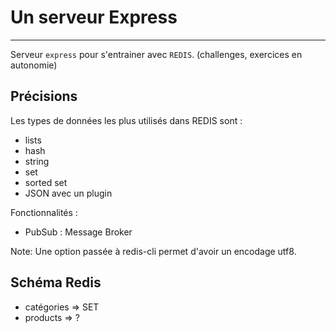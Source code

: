 # Un serveur Express

---

Serveur `express` pour s'entrainer avec `REDIS`. (challenges, exercices en autonomie)

## Précisions

Les types de données les plus utilisés dans REDIS sont :

-   lists
-   hash
-   string
-   set
-   sorted set
-   JSON avec un plugin

Fonctionnalités :

-   PubSub : Message Broker

Note: Une option passée à redis-cli permet d'avoir un encodage utf8.

## Schéma Redis

-   catégories => SET
-   products => ?
